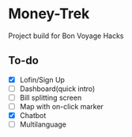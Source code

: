 # Money-Trek
Project build for Bon Voyage Hacks

## To-do
- [x] Lofin/Sign Up
- [ ] Dashboard(quick intro)
- [ ] Bill splitting screen
- [ ] Map with on-click marker
- [x] Chatbot
- [ ] Multilanguage